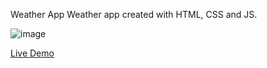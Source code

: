 Weather App
Weather app created with HTML, CSS and JS.

![image](https://user-images.githubusercontent.com/101476530/204072706-e055e355-8932-4238-bf88-58c102df38ef.png)

<a href="https://kb-git-hub.github.io/weather-app/" rel="nofollow">Live Demo</a>

